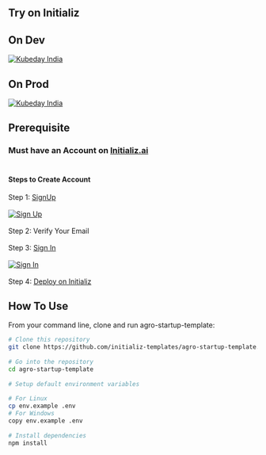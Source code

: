 ## Try on Initializ
 
## On Dev 
[![Kubeday India](https://res.cloudinary.com/daosik5yi/image/upload/f_auto,q_auto/pntsnjpa1sxbc2d02q9n)](https://console.dev.initializ.ai/create-app/?clone=https://github.com/initializ-templates/agro-startup-template&repo_name=agro-startup-template&description=♾️%20Customizable%20Agriculture%20based%20Startup%20Template&github=true)
 
## On Prod 
[![Kubeday India](https://res.cloudinary.com/daosik5yi/image/upload/f_auto,q_auto/pntsnjpa1sxbc2d02q9n)](https://console.initializ.ai/create-app/?clone=https://github.com/initializ-templates/agro-startup-template&repo_name=agro-startup-template&description=♾️%20Customizable%20Agriculture%20based%20Startup%20Template&github=true)
 
## Prerequisite 
### Must have an Account on [Initializ.ai](https://console.initializ.ai/register/)<br><br>
 
#### Steps to Create Account
Step 1: [SignUp](https://console.initializ.ai/register/) <br>
<br>[![Sign Up](https://res.cloudinary.com/dd4xje8fc/image/upload/v1717773727/image_1_eaxyhp.png)](https://console.initializ.ai/register/)<br><br>
Step 2: Verify Your Email<br><br>
Step 3: [Sign In](https://console.initializ.ai/login/) <br><br>[![Sign In](https://res.cloudinary.com/dd4xje8fc/image/upload/v1717773726/image_2_pi56ah.png)](https://console.initializ.ai/login/)<br><br>
Step 4: [Deploy on Initializ](https://console.initializ.ai/create-app/?clone=https://github.com/initializ-templates/agro-startup-template&repo_name=agro-startup-template&description=♾️%20Customizable%20Agriculture%20based%20Startup%20Template&github=true)
 
 
## How To Use
 
From your command line, clone and run agro-startup-template:
 
```bash
# Clone this repository
git clone https://github.com/initializ-templates/agro-startup-template.git
 
# Go into the repository
cd agro-startup-template
 
# Setup default environment variables
 
# For Linux
cp env.example .env
# For Windows
copy env.example .env
 
# Install dependencies
npm install
